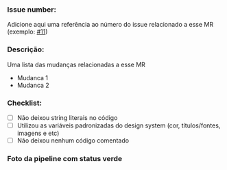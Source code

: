### Issue number:

Adicione aqui uma referência ao número do issue relacionado a esse MR (exemplo: [#11](https://www.linkDaIsue.com))

### Descrição:

Uma lista das mudanças relacionadas a esse MR

- Mudanca 1
- Mudanca 2

### Checklist:

* [ ] Não deixou string literais no código
* [ ] Utilizou as variáveis padronizadas do design system (cor, títulos/fontes, imagens e etc)
* [ ] Não deixou nenhum código comentado

### Foto da pipeline com status verde
